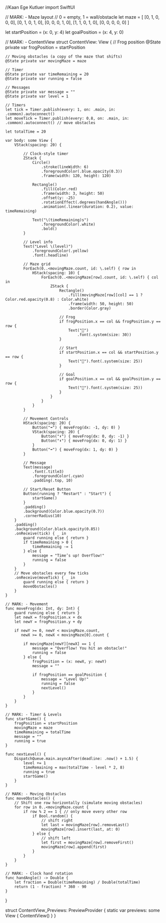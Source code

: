 //Kaan Ege Kutluer
import SwiftUI

// MARK: - Maze layout
// 0 = empty, 1 = wall/obstacle
let maze = [
    [0, 1, 0, 0, 0],
    [0, 1, 0, 1, 0],
    [0, 0, 0, 1, 0],
    [1, 1, 0, 1, 0],
    [0, 0, 0, 0, 0]
]

let startPosition = (x: 0, y: 4)
let goalPosition = (x: 4, y: 0)

// MARK: - ContentView
struct ContentView: View {
    // Frog position
    @State private var frogPosition = startPosition
    
    // Moving obstacles (a copy of the maze that shifts)
    @State private var movingMaze = maze
    
    // Timer
    @State private var timeRemaining = 20
    @State private var running = false
    
    // Messages
    @State private var message = ""
    @State private var level = 1
    
    // Timers
    let tick = Timer.publish(every: 1, on: .main, in: .common).autoconnect()
    let moveTick = Timer.publish(every: 0.8, on: .main, in: .common).autoconnect() // move obstacles
    
    let totalTime = 20
    
    var body: some View {
        VStack(spacing: 20) {
            
            // Clock-style timer
            ZStack {
                Circle()
                    .stroke(lineWidth: 6)
                    .foregroundColor(.blue.opacity(0.3))
                    .frame(width: 120, height: 120)
                
                Rectangle()
                    .fill(Color.red)
                    .frame(width: 3, height: 50)
                    .offset(y: -25)
                    .rotationEffect(.degrees(handAngle()))
                    .animation(.linear(duration: 0.2), value: timeRemaining)
                
                Text("\(timeRemaining)s")
                    .foregroundColor(.white)
                    .bold()
            }
            
            // Level info
            Text("Level \(level)")
                .foregroundColor(.yellow)
                .font(.headline)
            
            // Maze grid
            ForEach(0..<movingMaze.count, id: \.self) { row in
                HStack(spacing: 10) {
                    ForEach(0..<movingMaze[row].count, id: \.self) { col in
                        ZStack {
                            Rectangle()
                                .fill(movingMaze[row][col] == 1 ? Color.red.opacity(0.8) : Color.white)
                                .frame(width: 50, height: 50)
                                .border(Color.gray)
                            
                            // Frog
                            if frogPosition.x == col && frogPosition.y == row {
                                Text("🐸")
                                    .font(.system(size: 30))
                            }
                            
                            // Start
                            if startPosition.x == col && startPosition.y == row {
                                Text("🚩").font(.system(size: 25))
                            }
                            
                            // Goal
                            if goalPosition.x == col && goalPosition.y == row {
                                Text("🏁").font(.system(size: 25))
                            }
                        }
                    }
                }
            }
            
            // Movement Controls
            HStack(spacing: 20) {
                Button("⬅️") { moveFrog(dx: -1, dy: 0) }
                VStack(spacing: 20) {
                    Button("⬆️") { moveFrog(dx: 0, dy: -1) }
                    Button("⬇️") { moveFrog(dx: 0, dy: 1) }
                }
                Button("➡️") { moveFrog(dx: 1, dy: 0) }
            }
            
            // Message
            Text(message)
                .font(.title3)
                .foregroundColor(.cyan)
                .padding(.top, 10)
            
            // Start/Reset Button
            Button(running ? "Restart" : "Start") {
                startGame()
            }
            .padding()
            .background(Color.blue.opacity(0.7))
            .cornerRadius(10)
        }
        .padding()
        .background(Color.black.opacity(0.85))
        .onReceive(tick) { _ in
            guard running else { return }
            if timeRemaining > 0 {
                timeRemaining -= 1
            } else {
                message = "Time’s up! Overflow!"
                running = false
            }
        }
        // Move obstacles every few ticks
        .onReceive(moveTick) { _ in
            guard running else { return }
            moveObstacles()
        }
    }
    
    // MARK: - Movement
    func moveFrog(dx: Int, dy: Int) {
        guard running else { return }
        let newX = frogPosition.x + dx
        let newY = frogPosition.y + dy
        
        if newY >= 0, newY < movingMaze.count,
           newX >= 0, newX < movingMaze[0].count {
            
            if movingMaze[newY][newX] == 1 {
                message = "Overflow! You hit an obstacle!"
                running = false
            } else {
                frogPosition = (x: newX, y: newY)
                message = ""
                
                if frogPosition == goalPosition {
                    message = "Level Up!"
                    running = false
                    nextLevel()
                }
            }
        }
    }
    
    // MARK: - Timer & Levels
    func startGame() {
        frogPosition = startPosition
        movingMaze = maze
        timeRemaining = totalTime
        message = ""
        running = true
    }
    
    func nextLevel() {
        DispatchQueue.main.asyncAfter(deadline: .now() + 1.5) {
            level += 1
            timeRemaining = max(totalTime - level * 2, 8)
            running = true
            startGame()
        }
    }
    
    // MARK: - Moving Obstacles
    func moveObstacles() {
        // Shift one row horizontally (simulate moving obstacles)
        for row in 0..<movingMaze.count {
            if row % 2 == 1 { // only move every other row
                if Bool.random() {
                    // shift right
                    let last = movingMaze[row].removeLast()
                    movingMaze[row].insert(last, at: 0)
                } else {
                    // shift left
                    let first = movingMaze[row].removeFirst()
                    movingMaze[row].append(first)
                }
            }
        }
    }
    
    // MARK: - Clock hand rotation
    func handAngle() -> Double {
        let fraction = Double(timeRemaining) / Double(totalTime)
        return (1 - fraction) * 360 - 90
    }
}

struct ContentView_Previews: PreviewProvider {
    static var previews: some View {
        ContentView()
    }
}

